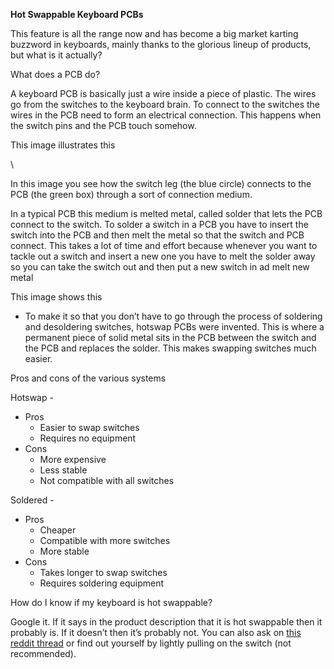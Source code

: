 
**Hot Swappable Keyboard PCBs**

This feature is all the range now and has become a big market karting buzzword in keyboards, mainly thanks to the glorious lineup of products, but what is it actually?

What does a PCB do?

A keyboard PCB is basically just a wire inside a piece of plastic. The wires go from the switches to the keyboard brain. To connect to the switches the wires in the PCB need to form an electrical connection. This happens when the switch pins and the PCB touch somehow. 

 

This image illustrates this

 \


In this image you see how the switch leg (the blue circle) connects to the PCB (the green box) through a sort of connection medium. 

In a typical PCB this medium is melted metal, called solder that lets the PCB connect to the switch. To solder a switch in a PCB you have to insert the switch into the PCB and then melt the metal so that the switch and PCB connect. This takes a lot of time and effort because whenever you want to tackle out a switch and insert a new one you have to melt the solder away so you can take the switch out and then put a new switch in ad melt new metal

This image shows this



*   To make it so that you don’t have to go through the process of soldering and desoldering switches, hotswap PCBs were invented. This is where a permanent piece of solid metal sits in the PCB between the switch and the PCB and replaces the solder. This makes swapping switches much easier. 

Pros and cons of the various systems

Hotswap - 



*   Pros
    *   Easier to swap switches
    *   Requires no equipment
*   Cons
    *   More expensive
    *   Less stable
    *   Not compatible with all switches

Soldered - 



*   Pros
    *   Cheaper
    *   Compatible with more switches
    *   More stable
*   Cons	
    *   Takes longer to swap switches
    *   Requires soldering equipment

How do I know if my keyboard is hot swappable?

Google it. If it says in the product description that it is hot swappable then it probably is. If it doesn’t then it’s probably not. You can also ask on [this reddit thread](https://www.reddit.com/r/MechanicalKeyboards/comments/knnflb/rmechanicalkeyboards_ask_any_question_get_an/) or find out yourself by lightly pulling on the switch (not recommended).
